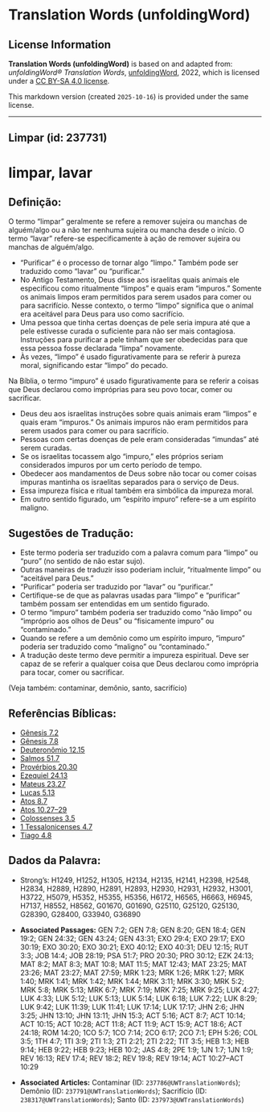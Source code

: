 # Translation Words (unfoldingWord)

## License Information

**Translation Words (unfoldingWord)** is based on and adapted from: _unfoldingWord® Translation Words_, [unfoldingWord](https://unfoldingword.org/utw), 2022, which is licensed under a [CC BY-SA 4.0 license](https://creativecommons.org/licenses/by-sa/4.0/legalcode.en).

This markdown version (created `2025-10-16`) is provided under the same license.



--------------------------------

## Limpar (id: 237731)

limpar, lavar
=============

Definição:
----------

O termo “limpar” geralmente se refere a remover sujeira ou manchas de alguém/algo ou a não ter nenhuma sujeira ou mancha desde o início. O termo “lavar” refere\-se especificamente à ação de remover sujeira ou manchas de alguém/algo.

* “Purificar” é o processo de tornar algo “limpo.” Também pode ser traduzido como “lavar” ou “purificar.”
* No Antigo Testamento, Deus disse aos israelitas quais animais ele especificou como ritualmente “limpos” e quais eram “impuros.” Somente os animais limpos eram permitidos para serem usados para comer ou para sacrifício. Nesse contexto, o termo “limpo” significa que o animal era aceitável para Deus para uso como sacrifício.
* Uma pessoa que tinha certas doenças de pele seria impura até que a pele estivesse curada o suficiente para não ser mais contagiosa. Instruções para purificar a pele tinham que ser obedecidas para que essa pessoa fosse declarada “limpa” novamente.
* Às vezes, “limpo” é usado figurativamente para se referir à pureza moral, significando estar “limpo” do pecado.

Na Bíblia, o termo “impuro” é usado figurativamente para se referir a coisas que Deus declarou como impróprias para seu povo tocar, comer ou sacrificar.

* Deus deu aos israelitas instruções sobre quais animais eram “limpos” e quais eram “impuros.” Os animais impuros não eram permitidos para serem usados para comer ou para sacrifício.
* Pessoas com certas doenças de pele eram consideradas “imundas” até serem curadas.
* Se os israelitas tocassem algo “impuro,” eles próprios seriam considerados impuros por um certo período de tempo.
* Obedecer aos mandamentos de Deus sobre não tocar ou comer coisas impuras mantinha os israelitas separados para o serviço de Deus.
* Essa impureza física e ritual também era simbólica da impureza moral.
* Em outro sentido figurado, um “espírito impuro” refere\-se a um espírito maligno.

Sugestões de Tradução:
----------------------

* Este termo poderia ser traduzido com a palavra comum para “limpo” ou “puro” (no sentido de não estar sujo).
* Outras maneiras de traduzir isso poderiam incluir, “ritualmente limpo” ou “aceitável para Deus.”
* “Purificar” poderia ser traduzido por “lavar” ou “purificar.”
* Certifique\-se de que as palavras usadas para “limpo” e “purificar” também possam ser entendidas em um sentido figurado.
* O termo “impuro” também poderia ser traduzido como “não limpo” ou “impróprio aos olhos de Deus” ou “fisicamente impuro” ou “contaminado.”
* Quando se refere a um demônio como um espírito impuro, “impuro” poderia ser traduzido como “maligno” ou “contaminado.”
* A tradução deste termo deve permitir a impureza espiritual. Deve ser capaz de se referir a qualquer coisa que Deus declarou como imprópria para tocar, comer ou sacrificar.

(Veja também: contaminar, demônio, santo, sacrifício)

Referências Bíblicas:
---------------------

* [Gênesis 7\.2](https://ref.ly/Gen7:2)
* [Gênesis 7\.8](https://ref.ly/Gen7:8)
* [Deuteronômio 12\.15](https://ref.ly/Deut12:15)
* [Salmos 51\.7](https://ref.ly/Ps51:7)
* [Provérbios 20\.30](https://ref.ly/Prov20:30)
* [Ezequiel 24\.13](https://ref.ly/Ezek24:13)
* [Mateus 23\.27](https://ref.ly/Matt23:27)
* [Lucas 5\.13](https://ref.ly/Luke5:13)
* [Atos 8\.7](https://ref.ly/Acts8:7)
* [Atos 10\.27–29](https://ref.ly/Acts10:27-Acts10:29)
* [Colossenses 3\.5](https://ref.ly/Col3:5)
* [1 Tessalonicenses 4\.7](https://ref.ly/1Thess4:7)
* [Tiago 4\.8](https://ref.ly/Jas4:8)

Dados da Palavra:
-----------------

* Strong’s: H1249, H1252, H1305, H2134, H2135, H2141, H2398, H2548, H2834, H2889, H2890, H2891, H2893, H2930, H2931, H2932, H3001, H3722, H5079, H5352, H5355, H5356, H6172, H6565, H6663, H6945, H7137, H8552, H8562, G01670, G01690, G25110, G25120, G25130, G28390, G28400, G33940, G36890

* **Associated Passages:** GEN 7:2; GEN 7:8; GEN 8:20; GEN 18:4; GEN 19:2; GEN 24:32; GEN 43:24; GEN 43:31; EXO 29:4; EXO 29:17; EXO 30:19; EXO 30:20; EXO 30:21; EXO 40:12; EXO 40:31; DEU 12:15; RUT 3:3; JOB 14:4; JOB 28:19; PSA 51:7; PRO 20:30; PRO 30:12; EZK 24:13; MAT 8:2; MAT 8:3; MAT 10:8; MAT 11:5; MAT 12:43; MAT 23:25; MAT 23:26; MAT 23:27; MAT 27:59; MRK 1:23; MRK 1:26; MRK 1:27; MRK 1:40; MRK 1:41; MRK 1:42; MRK 1:44; MRK 3:11; MRK 3:30; MRK 5:2; MRK 5:8; MRK 5:13; MRK 6:7; MRK 7:19; MRK 7:25; MRK 9:25; LUK 4:27; LUK 4:33; LUK 5:12; LUK 5:13; LUK 5:14; LUK 6:18; LUK 7:22; LUK 8:29; LUK 9:42; LUK 11:39; LUK 11:41; LUK 17:14; LUK 17:17; JHN 2:6; JHN 3:25; JHN 13:10; JHN 13:11; JHN 15:3; ACT 5:16; ACT 8:7; ACT 10:14; ACT 10:15; ACT 10:28; ACT 11:8; ACT 11:9; ACT 15:9; ACT 18:6; ACT 24:18; ROM 14:20; 1CO 5:7; 1CO 7:14; 2CO 6:17; 2CO 7:1; EPH 5:26; COL 3:5; 1TH 4:7; 1TI 3:9; 2TI 1:3; 2TI 2:21; 2TI 2:22; TIT 3:5; HEB 1:3; HEB 9:14; HEB 9:22; HEB 9:23; HEB 10:2; JAS 4:8; 2PE 1:9; 1JN 1:7; 1JN 1:9; REV 16:13; REV 17:4; REV 18:2; REV 19:8; REV 19:14; ACT 10:27–ACT 10:29
* **Associated Articles:** Contaminar (ID: `237786@UWTranslationWords`); Demônio (ID: `237791@UWTranslationWords`); Sacrifício (ID: `238317@UWTranslationWords`); Santo (ID: `237973@UWTranslationWords`)

